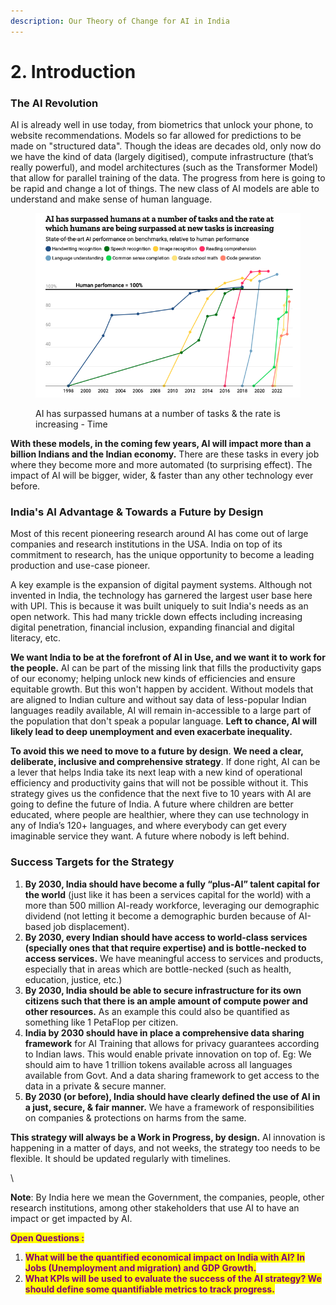 ```yaml
---
description: Our Theory of Change for AI in India
---
```


# 2. Introduction

### **The AI Revolution**

AI is already well in use today, from biometrics that unlock your phone, to website recommendations. Models so far allowed for predictions to be made on "structured data". Though the ideas are decades old, only now do we have the kind of data (largely digitised), compute infrastructure (that’s really powerful), and model architectures (such as the Transformer Model) that allow for parallel training of the data. The progress from here is going to be rapid and change a lot of things. The new class of AI models are able to understand and make sense of human language.&#x20;

<figure><img src="../.gitbook/assets/image (4).png" alt="" width="513"><figcaption><p>AI has surpassed humans at a number of tasks &#x26; the rate is increasing - Time</p></figcaption></figure>



**With these models, in the coming few years, AI will impact more than a billion Indians and the Indian economy.** There are these tasks in every job where they become more and more automated (to surprising effect). The impact of AI will be bigger, wider, & faster than any other technology ever before.&#x20;





### **India's AI Advantage & Towards a Future by Design**

Most of this recent pioneering research around AI has come out of large companies and research institutions in the USA. India on top of its commitment to research, has the unique opportunity to become a leading production and use-case pioneer.

A key example is the expansion of digital payment systems. Although not invented in India, the technology has garnered the largest user base here with UPI. This is because it was built uniquely to suit India's needs as an open network. This had many trickle down effects including increasing digital penetration, financial inclusion, expanding financial and digital literacy, etc.&#x20;



**We want India to be at the forefront of AI in Use, and we want it to work for the people.** AI can be part of the missing link that fills the productivity gaps of our economy; helping unlock new kinds of efficiencies and ensure equitable growth. But this won't happen by accident. Without models that are aligned to Indian culture and without say data of less-popular Indian languages readily available, AI will remain in-accessible to a large part of the population that don't speak a popular language. **Left to chance, AI will likely lead to deep unemployment and even exacerbate inequality.**



**To avoid this we need to move to a future by design**. **We need a clear, deliberate, inclusive and comprehensive strategy**. If done right, AI can be a lever that helps India take its next leap with a new kind of operational efficiency and productivity gains that will not be possible without it. This strategy gives us the confidence that the next five to 10 years with AI are going to define the future of India. A future where children are better educated, where people are healthier, where they can use technology in any of India’s 120+ languages, and where everybody can get every imaginable service they want. A future where nobody is left behind.



### Success Targets for the Strategy

1. **By 2030, India should have become a fully “plus-AI” talent capital for the world** (just like it has been a services capital for the world) with a more than 500 million AI-ready workforce, leveraging our demographic dividend (not letting it become a demographic burden because of AI-based job displacement).&#x20;
2. **By 2030, every Indian should have access to world-class services (specially ones that that require expertise) and is bottle-necked to access services.** We have meaningful access to services and products, especially that in areas which are bottle-necked (such as health, education, justice, etc.)
3. **By 2030, India should be able to secure infrastructure for its own citizens such that there is an ample amount of compute power and other resources.** As an example this could also be quantified as something like 1 PetaFlop per citizen.&#x20;
4. **India by 2030 should have in place a comprehensive data sharing framework** for AI Training that allows for privacy guarantees according to Indian laws. This would enable private innovation on top of. Eg: We should aim to have 1 trillion tokens available across all languages available from Govt. And a data sharing framework to get access to the data in a private & secure manner.
5. **By 2030 (or before), India should have clearly defined the use of AI in a just, secure, & fair manner.** We have a framework of responsibilities on companies & protections on harms from the same.



**This strategy will always be a Work in Progress, by design.** AI innovation is happening in a matter of days, and not weeks, the strategy too needs to be flexible. It should be updated regularly with timelines.&#x20;

\


**Note**: By India here we mean the Government, the companies, people, other research institutions, among other stakeholders that use AI to have an impact or get impacted by AI.



<mark style="color:purple;">**Open Questions :**</mark>&#x20;

1. <mark style="color:purple;">**What will be the quantified economical impact on India with AI? In Jobs (Unemployment and migration) and GDP Growth.**</mark>&#x20;
2. <mark style="color:purple;">**What KPIs will be used to evaluate the success of the AI strategy? We should define some quantifiable metrics to track progress.**</mark>&#x20;

